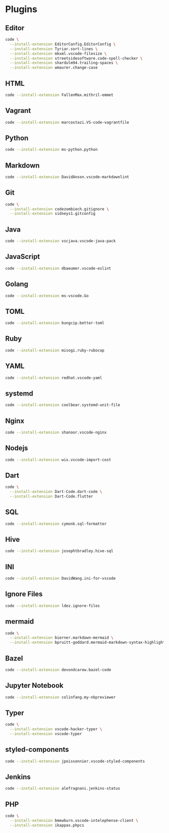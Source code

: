 # Plugins

## Editor

```sh
code \
  --install-extension EditorConfig.EditorConfig \
  --install-extension Tyriar.sort-lines \
  --install-extension mkxml.vscode-filesize \
  --install-extension streetsidesoftware.code-spell-checker \
  --install-extension shardulm94.trailing-spaces \
  --install-extension wmaurer.change-case
```

## HTML

```sh
code --install-extension FallenMax.mithril-emmet
```

## Vagrant

```sh
code --install-extension marcostazi.VS-code-vagrantfile
```

## Python

```sh
code --install-extension ms-python.python
```

## Markdown

```sh
code --install-extension DavidAnson.vscode-markdownlint
```

## Git

```sh
code \
  --install-extension codezombiech.gitignore \
  --install-extension sidneys1.gitconfig
```

## Java

```sh
code --install-extension vscjava.vscode-java-pack
```

## JavaScript

```sh
code --install-extension dbaeumer.vscode-eslint
```

## Golang

```sh
code --install-extension ms-vscode.Go
```

## TOML

```sh
code --install-extension bungcip.better-toml
```

## Ruby

```sh
code --install-extension misogi.ruby-rubocop
```

## YAML

```sh
code --install-extension redhat.vscode-yaml
```

## systemd

```sh
code --install-extension coolbear.systemd-unit-file
```

## Nginx

```sh
code --install-extension shanoor.vscode-nginx
```

## Nodejs

```sh
code --install-extension wix.vscode-import-cost
```

## Dart

```sh
code \
  --install-extension Dart-Code.dart-code \
  --install-extension Dart-Code.flutter
```

## SQL

```sh
code --install-extension cymonk.sql-formatter
```

## Hive

```sh
code --install-extension josephtbradley.hive-sql
```

## INI

```sh
code --install-extension DavidWang.ini-for-vscode
```

## Ignore Files

```sh
code --install-extension ldez.ignore-files
```

## mermaid

```sh
code \
  --install-extension bierner.markdown-mermaid \
  --install-extension bpruitt-goddard.mermaid-markdown-syntax-highlighting

```

## Bazel

```sh
code --install-extension devondcarew.bazel-code
```

## Jupyter Notebook

```sh
code --install-extension colinfang.my-nbpreviewer
```

## Typer

```sh
code \
  --install-extension vscode-hacker-typer \
  --install-extension vscode-typer
```

## styled-components

```sh
code --install-extension jpoissonnier.vscode-styled-components
```

## Jenkins

```sh
code --install-extension alefragnani.jenkins-status
```

## PHP

```sh
code \
  --install-extension bmewburn.vscode-intelephense-client \
  --install-extension ikappas.phpcs
```
